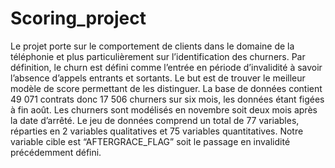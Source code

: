 # Scoring_project
Le projet porte sur le comportement de clients dans le domaine de la téléphonie et plus particulièrement sur l’identification des churners. Par définition, le churn est défini comme l’entrée en période d’invalidité à savoir l’absence d’appels entrants et sortants. Le but est de trouver le meilleur modèle de score permettant de les distinguer. 
La base de données contient 49 071 contrats donc 17 506 churners sur six mois, les données étant figées à fin août. Les churners sont modélisés en novembre soit deux mois après la date d’arrêté. Le jeu de données comprend un total de 77 variables, réparties en 2 variables qualitatives et 75 variables quantitatives. Notre variable cible est “AFTERGRACE_FLAG” soit le passage en invalidité précédemment défini.

